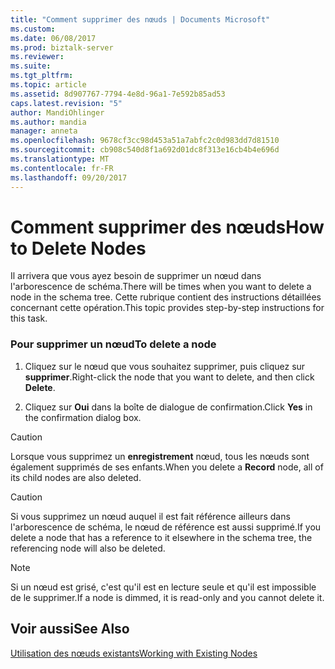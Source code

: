 ```yaml
---
title: "Comment supprimer des nœuds | Documents Microsoft"
ms.custom: 
ms.date: 06/08/2017
ms.prod: biztalk-server
ms.reviewer: 
ms.suite: 
ms.tgt_pltfrm: 
ms.topic: article
ms.assetid: 8d907767-7794-4e8d-96a1-7e592b85ad53
caps.latest.revision: "5"
author: MandiOhlinger
ms.author: mandia
manager: anneta
ms.openlocfilehash: 9678cf3cc98d453a51a7abfc2c0d983dd7d81510
ms.sourcegitcommit: cb908c540d8f1a692d01dc8f313e16cb4b4e696d
ms.translationtype: MT
ms.contentlocale: fr-FR
ms.lasthandoff: 09/20/2017
---
```

# <a name="how-to-delete-nodes"></a><span data-ttu-id="a7ddb-102">Comment supprimer des nœuds</span><span class="sxs-lookup"><span data-stu-id="a7ddb-102">How to Delete Nodes</span></span>
<span data-ttu-id="a7ddb-103">Il arrivera que vous ayez besoin de supprimer un nœud dans l'arborescence de schéma.</span><span class="sxs-lookup"><span data-stu-id="a7ddb-103">There will be times when you want to delete a node in the schema tree.</span></span> <span data-ttu-id="a7ddb-104">Cette rubrique contient des instructions détaillées concernant cette opération.</span><span class="sxs-lookup"><span data-stu-id="a7ddb-104">This topic provides step-by-step instructions for this task.</span></span>  
  
### <a name="to-delete-a-node"></a><span data-ttu-id="a7ddb-105">Pour supprimer un nœud</span><span class="sxs-lookup"><span data-stu-id="a7ddb-105">To delete a node</span></span>  
  
1.  <span data-ttu-id="a7ddb-106">Cliquez sur le nœud que vous souhaitez supprimer, puis cliquez sur **supprimer**.</span><span class="sxs-lookup"><span data-stu-id="a7ddb-106">Right-click the node that you want to delete, and then click **Delete**.</span></span>  
  
2.  <span data-ttu-id="a7ddb-107">Cliquez sur **Oui** dans la boîte de dialogue de confirmation.</span><span class="sxs-lookup"><span data-stu-id="a7ddb-107">Click **Yes** in the confirmation dialog box.</span></span>  
  
> [!CAUTION]
>  <span data-ttu-id="a7ddb-108">Lorsque vous supprimez un **enregistrement** nœud, tous les nœuds sont également supprimés de ses enfants.</span><span class="sxs-lookup"><span data-stu-id="a7ddb-108">When you delete a **Record** node, all of its child nodes are also deleted.</span></span>  
  
> [!CAUTION]
>  <span data-ttu-id="a7ddb-109">Si vous supprimez un nœud auquel il est fait référence ailleurs dans l'arborescence de schéma, le nœud de référence est aussi supprimé.</span><span class="sxs-lookup"><span data-stu-id="a7ddb-109">If you delete a node that has a reference to it elsewhere in the schema tree, the referencing node will also be deleted.</span></span>  
  
> [!NOTE]
>  <span data-ttu-id="a7ddb-110">Si un nœud est grisé, c'est qu'il est en lecture seule et qu'il est impossible de le supprimer.</span><span class="sxs-lookup"><span data-stu-id="a7ddb-110">If a node is dimmed, it is read-only and you cannot delete it.</span></span>  
  
## <a name="see-also"></a><span data-ttu-id="a7ddb-111">Voir aussi</span><span class="sxs-lookup"><span data-stu-id="a7ddb-111">See Also</span></span>  
 [<span data-ttu-id="a7ddb-112">Utilisation des nœuds existants</span><span class="sxs-lookup"><span data-stu-id="a7ddb-112">Working with Existing Nodes</span></span>](../core/working-with-existing-nodes.md)